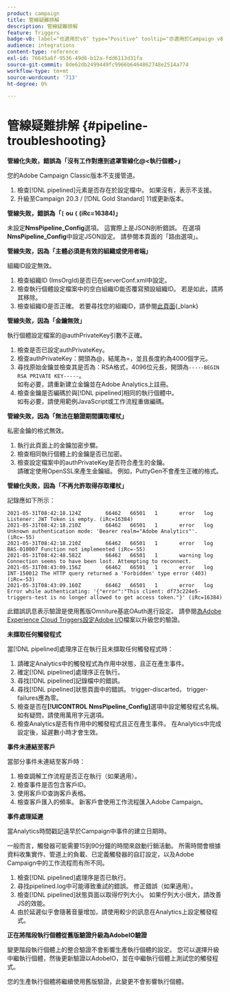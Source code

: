```yaml
---
product: campaign
title: 管線疑難排解
description: 管線疑難排解
feature: Triggers
badge-v8: label="也適用於v8" type="Positive" tooltip="亦適用於Campaign v8"
audience: integrations
content-type: reference
exl-id: 76645a6f-9536-49d6-b12a-fdd6113d31fa
source-git-commit: 8de62db2499449fc9966b6464862748e2514a774
workflow-type: tm+mt
source-wordcount: '713'
ht-degree: 0%

---
```


# 管線疑難排解 {#pipeline-troubleshooting}



**管線化失敗，錯誤為「沒有工作對應到遮罩管線化@&lt;執行個體>」**

您的Adobe Campaign Classic版本不支援管道。

1. 檢查[!DNL pipelined]元素是否存在於設定檔中。 如果沒有，表示不支援。
1. 升級至Campaign 20.3 / [!DNL Gold Standard] 11或更新版本。

**管線失敗，錯誤為「`[` ou `{` (iRc=16384)」**

未設定&#x200B;**NmsPipeline_Config**選項。 這實際上是JSON剖析錯誤。
在選項**NmsPipeline_Config**&#x200B;中設定JSON設定。 請參閱本頁面的「路由選項」。

**管線失敗，因為「主體必須是有效的組織或使用者端」**

組織ID設定無效。

1. 檢查組織ID (ImsOrgId)是否已在serverConf.xml中設定。
1. 檢查執行個體設定檔案中的空白組織ID能否覆寫預設組織ID。 若是如此，請將其移除。
1. 檢查組織ID是否正確。 若要尋找您的組織ID，請參閱[此頁面](https://experienceleague.adobe.com/docs/core-services/interface/administration/organizations.html?lang=zh-Hant){_blank}

**管線失敗，因為「金鑰無效」**

執行個體設定檔案的@authPrivateKey引數不正確。

1. 檢查是否已設定authPrivateKey。
1. 檢查authPrivateKey：開頭為@，結尾為=，並且長度約為4000個字元。
1. 尋找原始金鑰並檢查其是否為：RSA格式，4096位元長，開頭為`-----BEGIN RSA PRIVATE KEY-----`。
   <br>如有必要，請重新建立金鑰並在Adobe Analytics上註冊。
1. 檢查金鑰是否編碼於與[!DNL pipelined]相同的執行個體中。 <br>如有必要，請使用範例JavaScript或工作流程重做編碼。

**管線失敗，因為「無法在驗證期間讀取權杖」**

私密金鑰的格式無效。

1. 執行此頁面上的金鑰加密步驟。
1. 檢查相同執行個體上的金鑰是否已加密。
1. 檢查設定檔案中的authPrivateKey是否符合產生的金鑰。 <br>請確定使用OpenSSL來產生金鑰組。 例如，PuttyGen不會產生正確的格式。

**管線化失敗，因為「不再允許取得存取權杖」**

記錄應如下所示：

```
2021-05-31T08:42:18.124Z        66462   66501   1       error   log     Listener: JWT Token is empty. (iRc=16384)
2021-05-31T08:42:18.210Z        66462   66501   1       error   log     Unknown authentication mode: 'Bearer realm="Adobe Analytics"'. (iRc=-55)
2021-05-31T08:42:18.210Z        66462   66501   1       error   log     BAS-010007 Function not implemented (iRc=-55)
2021-05-31T08:42:48.582Z        66462   66501   1       warning log     Connection seems to have been lost. Attempting to reconnect.
2021-05-31T08:43:09.156Z        66462   66501   1       error   log     INT-150012 The HTTP query returned a 'Forbidden' type error (403) (iRc=-53)
2021-05-31T08:43:09.160Z        66462   66501   1       error   log     Error while authenticating: '{"error":"This client: df73c224e5-triggers-test is no longer allowed to get access token."}' (iRc=16384)
```

此錯誤訊息表示驗證是使用舊版Omniture基底OAuth進行設定。 請參閱[為Adobe Experience Cloud Triggers設定Adobe I/O](../../integrations/using/about-triggers.md#implement)檔案以升級您的驗證。

**未擷取任何觸發程式**

當[!DNL pipelined]處理序正在執行且未擷取任何觸發程式時：

1. 請確定Analytics中的觸發程式為作用中狀態，且正在產生事件。
1. 確定[!DNL pipelined]處理序正在執行。
1. 尋找[!DNL pipelined]記錄檔中的錯誤。
1. 尋找[!DNL pipelined]狀態頁面中的錯誤。 trigger-discarted， trigger-failures應為零。
1. 檢查是否在&#x200B;**[!UICONTROL NmsPipeline_Config]**&#x200B;選項中設定觸發程式名稱。 如有疑問，請使用萬用字元選項。
1. 檢查Analytics是否有作用中的觸發程式且正在產生事件。 在Analytics中完成設定後，延遲數小時才會生效。

**事件未連結至客戶**

當部分事件未連結至客戶時：

1. 檢查調解工作流程是否正在執行（如果適用）。
1. 檢查事件是否包含客戶ID。
1. 使用客戶ID查詢客戶表格。
1. 檢查客戶匯入的頻率。 新客戶會使用工作流程匯入Adobe Campaign。

**事件處理延遲**

當Analytics時間戳記遠早於Campaign中事件的建立日期時。

一般而言，觸發器可能需要15到90分鐘的時間來啟動行銷活動。 所需時間會根據資料收集實作、管道上的負載、已定義觸發器的自訂設定，以及Adobe Campaign中的工作流程而有所不同。

1. 檢查[!DNL pipelined]處理序是否已執行。
1. 尋找pipelined.log中可能導致重試的錯誤。 修正錯誤（如果適用）。
1. 檢查[!DNL pipelined]狀態頁面以取得佇列大小。 如果佇列大小很大，請改善JS的效能。
1. 由於延遲似乎會隨著音量增加，請使用較少的訊息在Analytics上設定觸發程式。

**正在將階段執行個體從舊版驗證升級為AdobeIO驗證**

變更階段執行個體上的整合驗證不會影響生產執行個體的設定。 您可以選擇升級中繼執行個體，然後更新驗證以AdobeIO，並在中繼執行個體上測試您的觸發程式。

您的生產執行個體將繼續使用舊版驗證，此變更不會影響執行個體。
